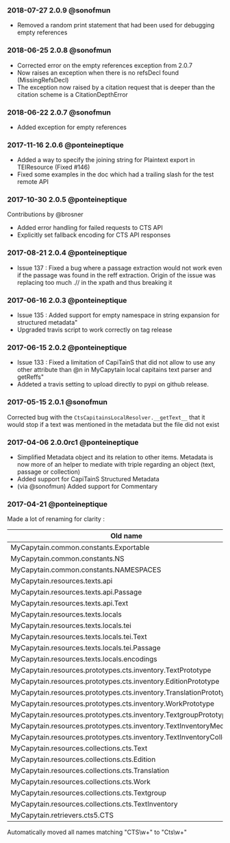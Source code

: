 ### 2018-07-27 2.0.9 @sonofmun
 - Removed a random print statement that had been used for debugging empty references

### 2018-06-25 2.0.8 @sonofmun

- Corrected error on the empty references exception from 2.0.7
- Now raises an exception when there is no refsDecl found (MissingRefsDecl)
- The exception now raised by a citation request that is deeper than the citation scheme is a CitationDepthError

### 2018-06-22 2.0.7 @sonofmun

- Added exception for empty references

### 2017-11-16 2.0.6 @ponteineptique

- Added a way to specify the joining string for Plaintext export in TEIResource (Fixed #146)
- Fixed some examples in the doc which had a trailing slash for the test remote API

### 2017-10-30 2.0.5 @ponteineptique

Contributions by @brosner

- Added error handling for failed requests to CTS API
- Explicitly set fallback encoding for CTS API responses

### 2017-08-21 2.0.4 @ponteineptique

- Issue 137 : Fixed a bug where a passage extraction would not work even if the passage was found in the reff extraction. Origin of the issue was replacing too much .// in the xpath and thus breaking it

### 2017-06-16 2.0.3 @ponteineptique

- Issue 135 : Added support for empty namespace in string expansion for structured metadata"
- Upgraded travis script to work correctly on tag release

### 2017-06-15 2.0.2 @ponteineptique

- Issue 133 : Fixed a limitation of CapiTainS that did not allow to use any other attribute than @n in MyCapytain local capitains text parser and getReffs"
- Addeted a travis setting to upload directly to pypi on github release.

### 2017-05-15 2.0.1 @sonofmun

Corrected bug with the `CtsCapitainsLocalResolver.__getText__` that it would stop if a text was mentioned in the metadata but the file did not exist

### 2017-04-06 2.0.0rc1 @ponteineptique

- Simplified Metadata object and its relation to other items. Metadata is now more of an helper to mediate with triple regarding an object (text, passage or collection)
- Added support for CapiTainS Structured Metadata
- (via @sonofmun) Added support for Commentary

### 2017-04-21 @ponteineptique

Made a lot of renaming for clarity :

| Old name | New name |
|--------------|---------------|
| MyCapytain.common.constants.Exportable | MyCapytain.common.base.Exportable | 
| MyCapytain.common.constants.NS | MyCapytain.common.constants.XPATH_NAMESPACES |
| MyCapytain.common.constants.NAMESPACES | MyCapytain.common.constants.RDF_NAMESPACES |
| MyCapytain.resources.texts.api | MyCapytain.resources.texts.remote |
| MyCapytain.resources.texts.api.Passage | MyCapytain.resources.texts.remote.cts.CtsPassage |
| MyCapytain.resources.texts.api.Text | MyCapytain.resources.texts.remote.cts.CtsText |
| MyCapytain.resources.texts.locals | MyCapytain.resources.texts.local |
| MyCapytain.resources.texts.locals.tei | MyCapytain.resources.texts.local.capitains.cts |
| MyCapytain.resources.texts.locals.tei.Text | MyCapytain.resources.texts.local.capitains.cts.CapitainsCtsText |
| MyCapytain.resources.texts.locals.tei.Passage | MyCapytain.resources.texts.local.capitains.cts.CapitainsCtsPassage |
| MyCapytain.resources.texts.locals.encodings | MyCapytain.resources.texts.base.tei |
| MyCapytain.resources.prototypes.cts.inventory.TextPrototype | MyCapytain.resources.prototypes.cts.inventory.CtsTextMetadata |
| MyCapytain.resources.prototypes.cts.inventory.EditionPrototype | MyCapytain.resources.prototypes.cts.inventory.CtsEditionMetadata |
| MyCapytain.resources.prototypes.cts.inventory.TranslationPrototype | MyCapytain.resources.prototypes.cts.inventory.CtsTranslationMetadata |
| MyCapytain.resources.prototypes.cts.inventory.WorkPrototype | MyCapytain.resources.prototypes.cts.inventory.CtsWorkMetadata |
| MyCapytain.resources.prototypes.cts.inventory.TextgroupPrototype | MyCapytain.resources.prototypes.cts.inventory.CtsTextgroupMetadata |
| MyCapytain.resources.prototypes.cts.inventory.TextInventoryMedata | MyCapytain.resources.prototypes.cts.inventory.CtsTextInventoryMetadata |
| MyCapytain.resources.prototypes.cts.inventory.TextInventoryCollection | MyCapytain.resources.prototypes.cts.inventory.CtsTextInventoryCollection |
| MyCapytain.resources.collections.cts.Text | MyCapytain.resources.collections.cts.inventory.XmlCtsTextMetadata |
| MyCapytain.resources.collections.cts.Edition | MyCapytain.resources.collections.cts.inventory.XmlCtsEditionMetadata |
| MyCapytain.resources.collections.cts.Translation | MyCapytain.resources.collections.cts.inventory.XmlCtsTranslationMetadata |
| MyCapytain.resources.collections.cts.Work | MyCapytain.resources.collections.cts.inventory.XmlCtsWorkMetadata |
| MyCapytain.resources.collections.cts.Textgroup | MyCapytain.resources.collections.cts.inventory.XmlCtsTextgroupMetadata |
| MyCapytain.resources.collections.cts.TextInventory | MyCapytain.resources.collections.cts.inventory.XmlCtsTextInventoryMetadata |
| MyCapytain.retrievers.cts5.CTS | MyCapytain.retrievers.cts5.HttpCtsRetriever |

Automatically moved all names matching "CTS\w+" to "Cts\w+"
